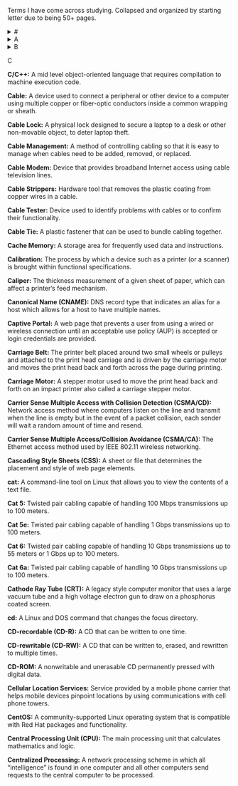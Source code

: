 Terms I have come across studying. Collapsed and organized by starting letter due to being 50+ pages.

<details> 
  <summary> # </summary>

**.app:** A container to hold the application and its resource files that is used on macOS.

**.bat:** The extension type used with Microsoft batch scripts.

**.dmg:** A disk image file format used with macOS that can be mounted to the filesystem.

**.js:** The extension type used with JavaScript scripts.

**.pkg:** An automated package installer used with macOS to install applications.

**.ps1:** The extension type used with Microsoft PowerShell scripts.

**.py:** The extension type used with Python scripts.

**.sh:** The extension type used with Linux Bash scripts.

**.vbs:** The extension type used with Microsoft Visual Basic scripts.
  
**3D Printing:** Fabrication process also known as additive manufacturing, where three dimensional products are created by adding thin layers of material on top of each other using filament or resin to create the products on a print bed.

**8.3 Naming Convention:** The naming convention used with DOS that requires the format of eight letters for the name, a period, and then a three letter file identifier.

**20-pin to 24-pin Motherboard Adapter:** A power adapter that allows flexibility between a power supply and a 20-pin ATX motherboard connector and a 24-pin ATX motherboard connector.

**32-bit Operating System:** An operating system based on 32-bit commands that can address 32-bit memory locations.

**64-bit Operating System:** An operating system based on 64-bit commands that can address 64-bit memory locations.

**802.11:** The IEEE specification that defines the family of wireless network communications.

**802.11a:** A wireless standard that operates at 5 GHz and provides wireless speeds up to 54 Mbps.

**802.11b:** A wireless standard that operates at 2.4 GHz and provides wireless speeds up to 11 Mbps.

**802.11ac (Wi-Fi 5):** A wireless standard that operates at 5 GHz and provides theoretical wireless speeds of 6.9 Gbps.

**802.11ax (Wi-Fi 6):** A wireless standard that operates at 2.4 GHz and 5 GHz and theoretical wireless speeds of 9.6 Gbps.

**802.11g:** A wireless standard that operates at 2.4 GHz, is backward compatible with 802.11b, and provides data transmission of up to 54 Mbps.

**802.11n:** A wireless standard that can operate at 5 GHz or 2.4 GHz, is backward compatible with earlier standards, and provides data transmission up to 600 Mbps.
</details>
  
<details> 
  <summary> A </summary>

**A Address:** A DNS record type for an IPv4 host.

**AAAA Address:** Called “quad A;” it’s a DNS record type for an IPv6 host.

**AC Adapter:** Power adapter that plugs into a standard wall outlet and provides alternating current.

**Acceptable Use Policy (AUP):** A policy that establishes acceptable use of organization resources for employees.

**Access Control Lists (ACLs):** A list of conditions and actions applied to files and network traffic that allows or denies the access.

**Access Control Vestibule:** A small vestibule that prevents people from tailgating by requiring the person to swipe to pass through the second door.

**Access Point:** The device that allows wireless devices to talk to each other and the network as well as security monitoring.

**Access Token:** TIn Windows contains the login information for a user including their groups and privileges.

**Account Lockout:** When a password has been entered wrong too many times, an account will stop future login attempts and lock out the user.

**Accounting:** In computer security, defined as tracking users and what they do with their resource access.

**Active Directory (AD):** A directory service that Microsoft clients use for centralized authentication, authorization, and accounting.

**Active Directory Recycle Bin:** A feature in Active Directory that allows an Active Directory object to be recovered from deletion.

**Active Hub:** A type of hub that uses electronics to amplify and clean up the signal before it is broadcast to the other ports.

**Active Server Pages (ASP):** Web pages that serve interactive content through the use of backend scripting with VBScript.

**ActiveSync:** A protocol used by Microsoft Exchange Server that allows users to access email, calendar, contacts, and tasks from a mobile device such as a smartphone or a tablet.

**Address Resolution Protocol (ARP):** A TCP/IP protocol used to resolve IP addresses to MAC addresses.

**Administrative Privileges:** An elevated level of privileges that allows a user to perform administrative tasks.

**Administrative Shares:** Hidden network shares that are automatically created by the operating system for administrative access.

**Administrator Account:** An account on the operating system that has elevated privileges to modify the operating system.

**Administrators Group:** A group on the Windows operating system that when joined elevates members’ privileges, to allow modification of the operating system.

**Advanced Encryption Standard (AES):** A symmetric block cipher encryption standard used by the U.S. government and defined as a standard by NIST.

**Advanced RISC Machine (ARM):** A class of processors that use the reduced instruction set computing standard often used in mobile devices because they can be made smaller and produce less heat than x64/x86 processors.

**Advanced Technology Extended (ATX):** A motherboard form factor that followed the AT motherboard and that has given rise to many modern motherboard form factors, such as micro ATX.

**AirDrop:** An Apple proprietary protocol used to quickly transfer files between iPhones, iPads, and Macs.

**Airplane Mode:** A mode that turns off all radios on a mobile device to comply with air travel laws.

**AirPrint:** Technology developed by Apple to allow iPhones and iPads to print wirelessly to printers without the need to install a printer driver.

**Alkaline Battery:** A type of battery that uses an alkaline electrolyte of potassium hydroxide to produce electrical current.

**Android:** Mobile operating system owned by Google.

**Anti-static Bag:** A special bag for electrical components that has a semi-conductive surface to both dissipate a charge and keep the bag’s surface at an even potential of voltage.

**Anti-static Mat:** An electrically conductive mat used for a work surface in which the potential for electrical static discharge is eliminated by draining static voltage with a 1 mega ohm resistor.

**Anti-static Wrist Strap:** A special strap that is fastened to your wrist in which the potential of electrical static discharge is eliminated by draining static voltage with a 1 mega ohm resistor. 

**Anycast:** An IPv6 address that has been assigned to multiple nodes.

**App Store:** An application that allows the download of applications from the cloud for Apple devices.

**Apple iTunes:** Apple’s online store for iOS- compatible apps, comparable to the Google Play store.

**Application Crashes:** The action of an application that quits unexpectedly on an operating system.

**Application Virtualization:** Running applications such as legacy software or OSs, or performing cross-platform virtualization, within a virtual machine.

**Apps:** Applications that are installed and maintained by the Microsoft Store.

**APT (Advanced Package Tool):** A package management system used with many popular Linux distributions.

**Archive Attribute:** The attribute or flag that defines if a file or folder should be backed up.

**ARM:** The term used to describe the Advanced RISC Machine processor instruction set.

**Aspect Ratio:** The relationship between the horizontal and vertical pixel counts that a monitor can display.

**Assembly language:** A low- level language used to program CPU instructions.

**Asset Tag:** A tag associated with equipment in an organization to identify ownership and track the asset to assist in inventory management. 

**attrib.exe:** A command-line tool for setting file and folder attributes.

**Attributes:** File properties that allow a limited characterizing of files and folders based on their functionality and use. 

**Audit Log:** A security log that tracks who accessed a device or a service and when.

**Authentication:** The process of verifying user or computer credentials using one or multiple factors.

**Authentication Server:** Computer that analyzes user credentials and then grants or denies access to resources on the network.

**Authentication, Authorization, and Accounting (AAA):** Security framework for granting and monitoring resource access control.

**Authorization:** The process of permitting or denying a user’s or computer’s actions based on a ruleset.

**Automatic Document Feeder (ADF):** Feature on a scanner or multifunction device (MFD) that allows multiple pieces of paper to be placed in it so that all of them can be scanned in one job.

**Automatic Private IP Addressing (APIPA):** IP addressing system that automatically configures a host with a nonroutable, private IP address in the event the host is unable to reach the DHCP server.
</details>
  
<details> 
  <summary> B </summary>

**Backlight**: A lighting source for an LCD computer screen, placed behind or below the display.

**Backside Bus (BSB):** The optional communications pathway between the Northbridge and the cache controller but when absent the frontside bus is used. 

**Badge Reader:** A device that electronically reads an identification badge.

**Badging:** Scanning an employee ID at a multifunctional device (MFD) to authenticate to the MFD.

**Balanced Technology eXtended (BTX):** A motherboard standard developed by Intel in 2005 designed to replace the ATX standard which is not used today.

**Barcodes:** An optical (image-based) representation of data using a special formatting of lines.

**Bare-metal Backup:** An image backup that allows the restoration of a server in the event of failure and replacement of the server.

**Baseband OS:** The operating system on a mobile device that handles all wireless communication.

**Baseband Update:** An update to a mobile phone’s baseband OS, which manages all wireless communication.

**Bash (an acronym for Bourne Again Shell):** A shell that is installed on Linux operating systems.

**Basic Input/Output System (BIOS):** A type of firmware that instructs the hardware to use certain motherboard features and also contains the initialization routine for bootup of the computer.

**Basic Loops:** A programming technique that allows for a routine to run over and over again until a condition is met.

**Basis Weight:** A measurement of the “heaviness” of paper which is the weight, in pounds, of 500 17" × 22" sheets of that type of paper.

**Battery Calibration:** A software process where a lithium ion battery is completely drained so that it can be fully recharged.

**Beep Code:** A series of beeps from the computer’s speaker that indicate a problem where the number, duration, and pattern of the beeps can sometimes tell you what component is causing the problem.

**Bias Voltage:** The –600VDC charge that the developing roller acquires from the high-voltage power supply.

**Biometric Authentication:** An authentication method based on human characteristics, such as fingerprints, retinal patterns, and any other biological uniqueness.

**BitLocker:** A Windows feature that enables full volume level encryption.

**Blacklist / Blocklist:** A firewall security scheme where all computers are allowed to access the network except for those on the blacklist.

**Blackout:** An electric event when there is a total loss of power.

**Blanks:** Pieces of metal or plastic that come with a desktop case and cover the expansion slot openings.

**Block Storage:** Storage type where all data is stored in drives in equal- sized blocks. It’s generally more efficient and faster than file storage and is used in databases and storage area networks.

**Blu-ray disc (BD):** An optical disc format that holds more information than a standard DVD.

**Blue Screen of Death (BSOD/pinwheel):** The Blue Screen of Death (BSOD) in Windows or the rotating pinwheel in macOS are operating system crashes, often caused by the physical memory failing but can also be caused by when an application writes into a memory space reserved for the operating system or another application.

**Bluetooth:** A standard used for short range wireless communication often used to create a personal area network (PAN).

**BNC Connector:** A type of coaxial connector used to attach stations to a Thinnet network.

**Bollard:** An architectural structure that acts as a visual indicator for a perimeter and protects an area from accidental damage.

**Bonjour:** Wireless printing technology introduced by Apple to allow for the sharing of networked printers.

**Boolean:** A value that can either be true or false.

**Boot Configuration Data (BCD):** The configuration used by the current Windows bootloader that was first introduced in Windows Vista. 
  
**Botnet:** A group of computers that are organized and controlled for a malicious purpose. 
  
**Bourne Shell:** The original Linux/UNIX command shell; Bash is based on it.

**Branch Logic:** A logic that branches off based on a condition, usually facilitated by an if statement.

**Brick:** To render a mobile phone (or other device) nonoperational.

**Bring Your Own Device (BYOD):** A practice of allowing employees to use personal mobile devices to access corporate electronic resources, such as email and cloud services. 
  
**Broadcast Address:** IP address that when used, the message is sent to all hosts on the network segment.

**Brownout:** When the voltage dips below the nominal operating voltage for more than a few seconds but not a total loss of power.

**Browser Redirection:** The action of redirecting a user visiting a website to a malicious site for harvesting of credentials.

**Burner:** An optical drive so named because it employs a laser capable of intensities stronger than what is used to read discs in which it uses said laser to write, or “burn,” content to the disc.

**Burn-in:** No matter what you have on your screen, you can still see the outlines of a different image; that image has been “burned” into the monitor.

**Bus:** Three sets of signal pathways (external bus, the address bus, and the data bus) that allows information and signals to travel between components inside or outside of a computer.

**Bus Topology:** A network topology where all computers are connected in a serial fashion.

**Button Cell:** A special battery in the form of a coin and about the size of a quarter.
</details>

C

**C/C++:** A mid level object-oriented language that requires compilation to machine execution code.

**Cable:** A device used to connect a peripheral or other device to a computer using multiple copper or fiber-optic conductors inside a common wrapping or sheath.

**Cable Lock:** A physical lock designed to secure a laptop to a desk or other non-movable object, to deter laptop theft.

**Cable Management:** A method of controlling cabling so that it is easy to manage when cables need to be added, removed, or replaced. 

**Cable Modem:** Device that provides broadband Internet access using cable television lines. 

**Cable Strippers:** Hardware tool that removes the plastic coating from copper wires in a cable. 

**Cable Tester:** Device used to identify problems with cables or to confirm their functionality. 

**Cable Tie:** A plastic fastener that can be used to bundle cabling together. 

**Cache Memory:** A storage area for frequently used data and instructions.

**Calibration:** The process by which a device such as a printer (or a scanner) is brought within functional specifications.

**Caliper:** The thickness measurement of a given sheet of paper, which can affect a printer’s feed mechanism.

**Canonical Name (CNAME):** DNS record type that indicates an alias for a host which allows for a host to have multiple names.

**Captive Portal:** A web page that prevents a user from using a wired or wireless connection until an acceptable use policy (AUP) is accepted or login credentials are provided.

**Carriage Belt:** The printer belt placed around two small wheels or pulleys and attached to the print head carriage and is driven by the carriage motor and moves the print head back and forth across the page during printing.

**Carriage Motor:** A stepper motor used to move the print head back and forth on an impact printer also called a carriage stepper motor.

**Carrier Sense Multiple Access with Collision Detection (CSMA/CD):** Network access method where computers listen on the line and transmit when the line is empty but in the event of a packet collision, each sender will wait a random amount of time and resend.

**Carrier Sense Multiple Access/Collision Avoidance (CSMA/CA):** The Ethernet access method used by IEEE 802.11 wireless networking.

**Cascading Style Sheets (CSS):** A sheet or file that determines the placement and style of web page elements. 

**cat:** A command-line tool on Linux that allows you to view the contents of a text file.

**Cat 5:** Twisted pair cabling capable of handling 100 Mbps transmissions up to 100 meters. 

**Cat 5e:** Twisted pair cabling capable of handling 1 Gbps transmissions up to 100 meters.

**Cat 6:** Twisted pair cabling capable of handling 10 Gbps transmissions up to 55 meters or 1 Gbps up to 100 meters.

**Cat 6a:** Twisted pair cabling capable of handling 10 Gbps transmissions up to 100 meters.

**Cathode Ray Tube (CRT):** A legacy style computer monitor that uses a large vacuum tube and a high voltage electron gun to draw on a phosphorus coated screen.

**cd:** A Linux and DOS command that changes the focus directory.

**CD-recordable (CD-R):** A CD that can be written to one time.

**CD-rewritable (CD-RW):** A CD that can be written to, erased, and rewritten to multiple times.

**CD-ROM:** A nonwritable and unerasable CD permanently pressed with digital data.

**Cellular Location Services:** Service provided by a mobile phone carrier that helps mobile devices pinpoint locations by using communications with cell phone towers.

**CentOS:** A community-supported Linux operating system that is compatible with Red Hat packages and functionality.

**Central Processing Unit (CPU):** The main processing unit that calculates mathematics and logic.

**Centralized Processing:** A network processing scheme in which all “intelligence” is found in one computer and all other computers send requests to the central computer to be processed.

